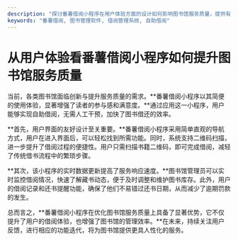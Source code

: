 ```yaml
---
description: "探讨番薯借阅小程序在用户体验方面的设计如何影响图书馆服务质量，提供有效的管理工具和便捷的借阅流程。"
keywords: "番薯借阅, 图书管理软件, 借阅管理系统, 自助借阅"
---
```

# 从用户体验看番薯借阅小程序如何提升图书馆服务质量

当前，各类图书馆面临创新与提升服务质量的需求。**番薯借阅小程序以其简便的使用体验，显著增强了读者的参与感和满意度。**通过应用这一小程序，用户能够实现自助借阅，无需人工干预，加快了图书借还的效率。

**首先，用户界面的友好设计至关重要。**番薯借阅小程序采用简单直观的导航方式，用户在进入界面后，可以轻松找到所需功能。同时，系统支持二维码扫描，进一步提升了借阅过程的便捷性。用户只需扫描书籍二维码，即可完成借阅，减轻了传统借书流程中的繁琐步骤。

**其次，该小程序的实时数据更新提高了服务响应速度。**图书馆管理员可以实时监控借阅情况，快速了解藏书动态，便于及时调整和维护图书库存。此外，用户的借阅记录和还书提醒功能，确保了他们不易错过还书日期，从而减少了逾期罚款的发生。

总而言之，**番薯借阅小程序在优化图书馆服务质量上具备了显著优势，它不仅提升了用户的借阅体验，也增强了图书馆的管理效率。**在未来，持续关注用户反馈，进行相应的功能迭代，将为图书馆提供更具人性化的服务。
